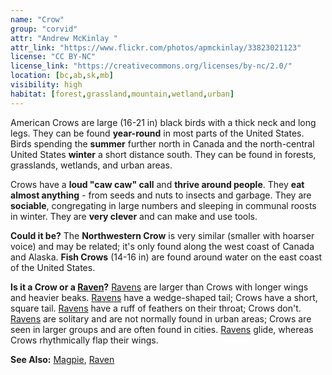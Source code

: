 ```yaml
---
name: "Crow"
group: "corvid"
attr: "Andrew McKinlay "
attr_link: "https://www.flickr.com/photos/apmckinlay/33823021123"
license: "CC BY-NC"
license_link: "https://creativecommons.org/licenses/by-nc/2.0/"
location: [bc,ab,sk,mb]
visibility: high
habitat: [forest,grassland,mountain,wetland,urban]
---
```

American Crows are large (16-21 in) black birds with a thick neck and long legs. They can be found **year-round** in most parts of the United States. Birds spending the **summer** further north in Canada and the north-central United States **winter** a short distance south. They can be found in forests, grasslands, wetlands, and urban areas.

Crows have a **loud "caw caw" call** and **thrive around people**. They **eat almost anything** - from seeds and nuts to insects and garbage. They are **sociable**, congregating in large numbers and sleeping in communal roosts in winter. They are **very clever** and can make and use tools.

**Could it be?** The **Northwestern Crow** is very similar (smaller with hoarser voice) and may be related; it's only found along the west coast of Canada and Alaska. **Fish Crows** (14-16 in) are found around water on the east coast of the United States.

**Is it a Crow or a [Raven](/birds/raven/)?** [Ravens](/birds/raven/) are larger than Crows with longer wings and heavier beaks. [Ravens](/birds/raven/) have a wedge-shaped tail; Crows have a short, square tail. [Ravens](/birds/raven/) have a ruff of feathers on their throat; Crows don't. [Ravens](/birds/raven/) are solitary and are not normally found in urban areas; Crows are seen in larger groups and are often found in cities. [Ravens](/birds/raven/) glide, whereas Crows rhythmically flap their wings.

<!-- generated, do not edit -->
**See Also:**
[Magpie](/birds/magpie/),
[Raven](/birds/raven/)
